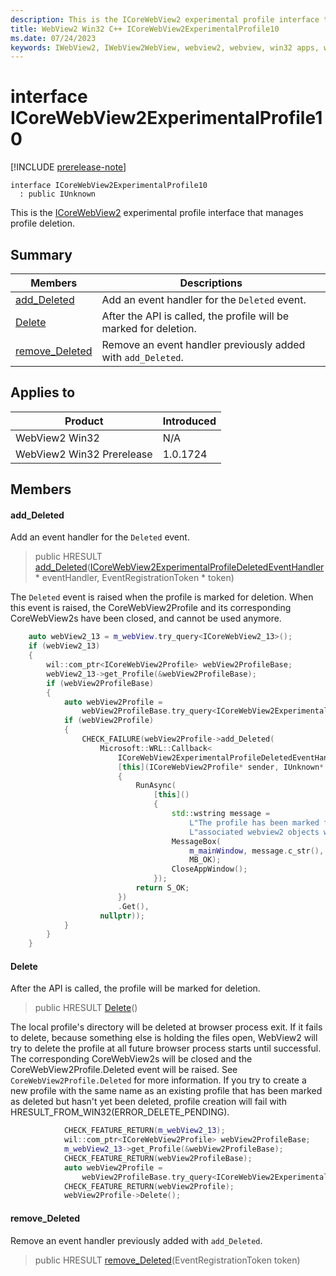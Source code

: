 ```yaml
---
description: This is the ICoreWebView2 experimental profile interface that manages profile deletion.
title: WebView2 Win32 C++ ICoreWebView2ExperimentalProfile10
ms.date: 07/24/2023
keywords: IWebView2, IWebView2WebView, webview2, webview, win32 apps, win32, edge, ICoreWebView2, ICoreWebView2Controller, browser control, edge html, ICoreWebView2ExperimentalProfile10
---
```


# interface ICoreWebView2ExperimentalProfile10

[!INCLUDE [prerelease-note](../includes/prerelease-note.md)]

```
interface ICoreWebView2ExperimentalProfile10
  : public IUnknown
```

This is the [ICoreWebView2](icorewebview2.md) experimental profile interface that manages profile deletion.

## Summary

 Members                        | Descriptions
--------------------------------|---------------------------------------------
[add_Deleted](#add_deleted) | Add an event handler for the `Deleted` event.
[Delete](#delete) | After the API is called, the profile will be marked for deletion.
[remove_Deleted](#remove_deleted) | Remove an event handler previously added with `add_Deleted`.

## Applies to

Product                         | Introduced
--------------------------------|---------------------------------------------
WebView2 Win32            |    N/A
WebView2 Win32 Prerelease |    1.0.1724

## Members

#### add_Deleted

Add an event handler for the `Deleted` event.

> public HRESULT [add_Deleted](#add_deleted)([ICoreWebView2ExperimentalProfileDeletedEventHandler](icorewebview2experimentalprofiledeletedeventhandler.md) * eventHandler, EventRegistrationToken * token)

The `Deleted` event is raised when the profile is marked for deletion. When this event is raised, the CoreWebView2Profile and its corresponding CoreWebView2s have been closed, and cannot be used anymore.

```cpp
    auto webView2_13 = m_webView.try_query<ICoreWebView2_13>();
    if (webView2_13)
    {
        wil::com_ptr<ICoreWebView2Profile> webView2ProfileBase;
        webView2_13->get_Profile(&webView2ProfileBase);
        if (webView2ProfileBase)
        {
            auto webView2Profile =
                webView2ProfileBase.try_query<ICoreWebView2ExperimentalProfile10>();
            if (webView2Profile)
            {
                CHECK_FAILURE(webView2Profile->add_Deleted(
                    Microsoft::WRL::Callback<
                        ICoreWebView2ExperimentalProfileDeletedEventHandler>(
                        [this](ICoreWebView2Profile* sender, IUnknown* args)
                        {
                            RunAsync(
                                [this]()
                                {
                                    std::wstring message =
                                        L"The profile has been marked for deletion. Any "
                                        L"associated webview2 objects will be closed.";
                                    MessageBox(
                                        m_mainWindow, message.c_str(), L"webview2 closed",
                                        MB_OK);
                                    CloseAppWindow();
                                });
                            return S_OK;
                        })
                        .Get(),
                    nullptr));
            }
        }
    }
```

#### Delete

After the API is called, the profile will be marked for deletion.

> public HRESULT [Delete](#delete)()

The local profile's directory will be deleted at browser process exit. If it fails to delete, because something else is holding the files open, WebView2 will try to delete the profile at all future browser process starts until successful. The corresponding CoreWebView2s will be closed and the CoreWebView2Profile.Deleted event will be raised. See `CoreWebView2Profile.Deleted` for more information. If you try to create a new profile with the same name as an existing profile that has been marked as deleted but hasn't yet been deleted, profile creation will fail with HRESULT_FROM_WIN32(ERROR_DELETE_PENDING).

```cpp
            CHECK_FEATURE_RETURN(m_webView2_13);
            wil::com_ptr<ICoreWebView2Profile> webView2ProfileBase;
            m_webView2_13->get_Profile(&webView2ProfileBase);
            CHECK_FEATURE_RETURN(webView2ProfileBase);
            auto webView2Profile =
                webView2ProfileBase.try_query<ICoreWebView2ExperimentalProfile10>();
            CHECK_FEATURE_RETURN(webView2Profile);
            webView2Profile->Delete();
```

#### remove_Deleted

Remove an event handler previously added with `add_Deleted`.

> public HRESULT [remove_Deleted](#remove_deleted)(EventRegistrationToken token)

